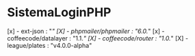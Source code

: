 # SistemaLoginPHP
 
[x] - ext-json : "*"
[X] - phpmailer/phpmailer : "6.0.*"
[x] - coffeecode/datalayer : "1.1.*"
[X] - coffeecode/router : "1.0.*"
[X] - league/plates : "v4.0.0-alpha"
